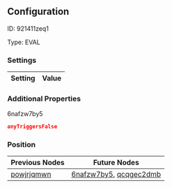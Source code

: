 # <nil>
## Configuration
ID:  921411zeq1

Type: EVAL 


### Settings
| Setting | Value  |
| :------------------------ | ---------------------------------------- |
 




### Additional Properties
6nafzw7by5
 ```json 
anyTriggersFalse
```




### Position
| Previous Nodes | Future Nodes |
| :------------- | ------------ |
| [powjrjqmwn](./powjrjqmwn.md) | [6nafzw7by5](./6nafzw7by5.md), [qcqgec2dmb](./qcqgec2dmb.md) |